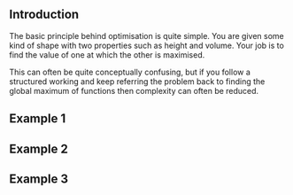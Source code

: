 ## Introduction

The basic principle behind optimisation is quite simple. You are given some kind of shape with two properties such as height and volume. Your job is to find the value of one at which the other is maximised.

This can often be quite conceptually confusing, but if you follow a structured working and keep referring the problem back to finding the global maximum of functions then complexity can often be reduced.

## Example 1

## Example 2

## Example 3
